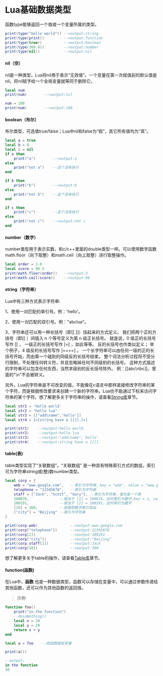 # Lua基础数据类型

函数type能够返回一个值或一个变量所属的类型。

```lua
print(type("hello world")) -->output:string
print(type(print))         -->output:function
print(type(true))          -->output:boolean
print(type(360.0))         -->output:number
print(type(nil))           -->output:nil
```

#### nil（空）

nil是一种类型，Lua将nil用于表示“无效值”。一个变量在第一次赋值前的默认值是nil，将nil赋予给一个全局变量就等同于删除它。

```lua
local num
print(num)        -->output:nil

num = 100
print(num)        -->output:100
```

#### boolean（布尔）

布尔类型，可选值true/false；Lua中nil和false为“假”，其它所有值均为“真”。

```lua
local a = true
local b = 0
local c = nil
if a then
    print("a")        -->output:a
else
    print("not a")    --这个没有执行
end

if b then
    print("b")        -->output:b
else
    print("not b")    --这个没有执行
end

if c then
    print("c")        --这个没有执行
else
    print("not c")    -->output:not c
end
```

#### number（数字）

number类型用于表示实数，和c/c++里面的double类型一样。可以使用数学函数math.floor（向下取整）和math.ceil（向上取整）进行取整操作。

```lua
local order = 3.0
local score = 98.5
print(math.floor(order))   -->output:3
print(math.ceil(score))    -->output:99
```

#### string（字符串）

Lua中有三种方式表示字符串:

1、使用一对匹配的单引号。例：'hello'。

2、使用一对匹配的双引号。例："abclua"。

3、字符串还可以用一种长括号（即[[ ]]）括起来的方式定义。 我们把两个正的方括号（即[[ ）间插入 n 个等号定义为第 n 级正长括号。 就是说，0 级正的长括号写作 [[ ， 一级正的长括号写作 [=[ ，如此等等。 反的长括号也作类似定义； 举个例子，4 级反的长括号写作 ]====] 。 一个长字符串可以由任何一级的正的长括号开始，而由第一个碰到的同级反的长括号结束。 整个词法分析过程将不受分行限制，不处理任何转义符，并且忽略掉任何不同级别的长括号。 这种方式描述的字符串可以包含任何东西，当然本级别的反长括号除外。 例：[[abc\nbc]]，里面的"\n"不会被转义。

另外，Lua的字符串是不可改变的值，不能像在c语言中那样直接修改字符串的某个字符，而是根据修改要求来创建一个新的字符串。Lua也不能通过下标来访问字符串的某个字符。想了解更多关于字符串的操作，请查看[String库](lua/string_library.md)章节。

```lua
local str1 = 'hello world'
local str2 = "hello lua"
local str3 = [["add\name",'hello']]
local str4 = [=[string have a [[]].]=]

print(str1)    -->output:hello world
print(str2)    -->output:hello lua
print(str3)    -->output:"add\name",'hello'
print(str4)    -->output:string have a [[]].
```

#### table(表)

table类型实现了“关联数组”。“关联数组” 是一种具有特殊索引方式的数组，索引可为字符串string或(整)数number类型。

```lua
local corp = {
    web = "www.google.com",   --索引为字符串，key = "web", value = "www.google.com"
    telephone = "12345678",   --索引为字符串
    staff = {"Jack", "Scott", "Gary"}, --索引为字符串，值也是一个表
    100876,              --相当于 [1] = 100876，此时索引为数字,key = 1, value = 100876
    100191,              --相当于 [2] = 100191，此时索引为数字
    [10] = 360,          --直接把数字索引给出
    ["city"] = "Beijing" --索引为字符串
}

print(corp.web)               -->output:www.google.com
print(corp["telephone"])      -->output:12345678
print(corp[2])                -->output:100191
print(corp["city"])           -->output:"Beijing"
print(corp.staff[1])          -->output:Jack
print(corp[10])               -->output:360

```

想了解更多关于table的操作，请查看[Table库](table_library.md)章节。

#### function(函数)

在Lua中，**函数** 也是一种数据类型，函数可以存储在变量中，可以通过参数传递给其他函数，还可以作为其他函数的返回值。
> 示例

```lua
function foo()
    print("in the function")
    --dosomething()
    local x = 10
    local y = 20
    return x + y
end

local a = foo    --把函数赋给变量

print(a())

--output:
in the function
30
```
